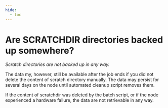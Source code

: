 ```yaml
---
hide:
  - toc
---
```


# Are SCRATCHDIR directories backed up somewhere?

*Scratch directories are not backed up in any way.*

The data my, however, still be available after the job ends if you did not delete the content of scratch directory manually. The data may persist for several days on the node until automated cleanup script removes them.

If the content of scratchdir was deleted by the batch script, or if the node experienced a hardware failure, the data are not retrievable in any way.





